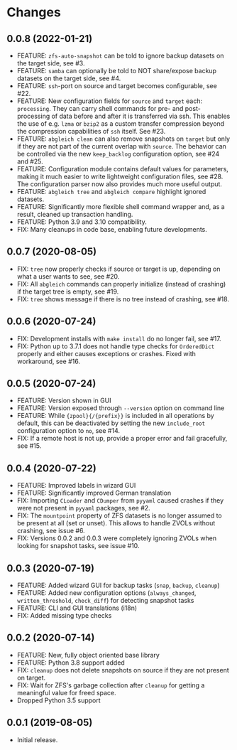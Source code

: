# Changes

## 0.0.8 (2022-01-21)

- FEATURE: `zfs-auto-snapshot` can be told to ignore backup datasets on the target side, see #3.
- FEATURE: `samba` can optionally be told to NOT share/expose backup datasets on the target side, see #4.
- FEATURE: `ssh`-port on source and target becomes configurable, see #22.
- FEATURE: New configuration fields for `source` and `target` each: `processing`. They can carry shell commands for pre- and post-processing of data before and after it is transferred via ssh. This enables the use of e.g. `lzma` or `bzip2` as a custom transfer compression beyond the compression capabilities of `ssh` itself. See #23.
- FEATURE: `abgleich clean` can also remove snapshots on `target` but only if they are not part of the current overlap with `source`. The behavior can be controlled via the new `keep_backlog` configuration option, see #24 and #25.
- FEATURE: Configuration module contains default values for parameters, making it much easier to write lightweight configuration files, see #28. The configuration parser now also provides much more useful output.
- FEATURE: `abgleich tree` and `abgleich compare` highlight ignored datasets.
- FEATURE: Significantly more flexible shell command wrapper and, as a result, cleaned up transaction handling.
- FEATURE: Python 3.9 and 3.10 compatibility.
- FIX: Many cleanups in code base, enabling future developments.

## 0.0.7 (2020-08-05)

- FIX: `tree` now properly checks if source or target is up, depending on what a user wants to see, see #20.
- FIX: All `abgleich` commands can properly initialize (instead of crashing) if the target tree is empty, see #19.
- FIX: `tree` shows message if there is no tree instead of crashing, see #18.

## 0.0.6 (2020-07-24)

- FIX: Development installs with `make install` do no longer fail, see #17.
- FIX: Python up to 3.7.1 does not handle type checks for `OrderedDict` properly and either causes exceptions or crashes. Fixed with workaround, see #16.

## 0.0.5 (2020-07-24)

- FEATURE: Version shown in GUI
- FEATURE: Version exposed through `--version` option on command line
- FEATURE: While `{zpool}{/{prefix}}` is included in all operations by default, this can be deactivated by setting the new `include_root` configuration option to `no`, see #14.
- FIX: If a remote host is not up, provide a proper error and fail gracefully, see #15.

## 0.0.4 (2020-07-22)

- FEATURE: Improved labels in wizard GUI
- FEATURE: Significantly improved German translation
- FIX: Importing `CLoader` and `CDumper` from `pyyaml` caused crashes if they were not present in `pyyaml` packages, see #2.
- FIX: The `mountpoint` property of ZFS datasets is no longer assumed to be present at all (set or unset). This allows to handle ZVOLs without crashing, see issue #6.
- FIX: Versions 0.0.2 and 0.0.3 were completely ignoring ZVOLs when looking for snapshot tasks, see issue #10.

## 0.0.3 (2020-07-19)

- FEATURE: Added wizard GUI for backup tasks (`snap`, `backup`, `cleanup`)
- FEATURE: Added new configuration options (`always_changed`, `written_threshold`, `check_diff`) for detecting snapshot tasks
- FEATURE: CLI and GUI translations (i18n)
- FIX: Added missing type checks

## 0.0.2 (2020-07-14)

- FEATURE: New, fully object oriented base library
- FEATURE: Python 3.8 support added
- FIX: `cleanup` does not delete snapshots on source if they are not present on target.
- FIX: Wait for ZFS's garbage collection after `cleanup` for getting a meaningful value for freed space.
- Dropped Python 3.5 support

## 0.0.1 (2019-08-05)

- Initial release.
